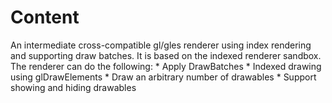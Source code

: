 # Content
An intermediate cross-compatible gl/gles renderer using index rendering and supporting draw batches. 
It is based on the indexed renderer sandbox. The renderer can do the following: 
	* Apply DrawBatches 
	* Indexed drawing using glDrawElements 
	* Draw an arbitrary number of drawables 
	* Support showing and hiding drawables